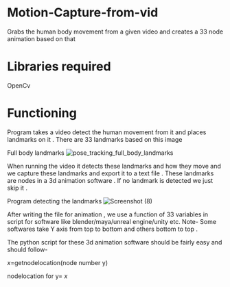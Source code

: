 # Motion-Capture-from-vid
Grabs the human body  movement from a given video and creates a 33 node animation based on that 

# Libraries required
OpenCv

# Functioning
Program takes a video detect the human movement from it and places landmarks on it . There are 33 landmarks based on this image 

Full body landmarks
![pose_tracking_full_body_landmarks](https://user-images.githubusercontent.com/111579172/185634733-cc702089-e2c7-498e-8ff4-f3485dc346be.png)

When running the video it detects these landmarks and how they move and we capture these landmarks and export it to a text file .
These landmarks are nodes in a 3d animation software . If no landmark is detected we just skip it . 

Program detecting the landmarks 
![Screenshot (8)](https://user-images.githubusercontent.com/111579172/185634994-e778a207-573d-4f99-9f22-d9a425fd51c0.png)

After writing the file for animation , we use a function of 33 variables in script for software like blender/maya/unreal engine/unity etc. Note- Some softwares take Y axis from top to bottom and others bottom to top .


The python script for these 3d animation software should be fairly easy and should follow-

$x$=getnodelocation(node number y)

nodelocation for y= $x$ 
